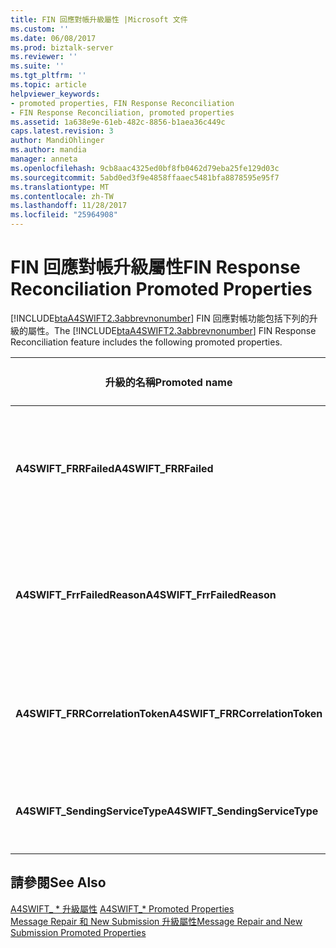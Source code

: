 ```yaml
---
title: FIN 回應對帳升級屬性 |Microsoft 文件
ms.custom: ''
ms.date: 06/08/2017
ms.prod: biztalk-server
ms.reviewer: ''
ms.suite: ''
ms.tgt_pltfrm: ''
ms.topic: article
helpviewer_keywords:
- promoted properties, FIN Response Reconciliation
- FIN Response Reconciliation, promoted properties
ms.assetid: 1a638e9e-61eb-482c-8856-b1aea36c449c
caps.latest.revision: 3
author: MandiOhlinger
ms.author: mandia
manager: anneta
ms.openlocfilehash: 9cb8aac4325ed0bf8fb0462d79eba25fe129d03c
ms.sourcegitcommit: 5abd0ed3f9e4858ffaaec5481bfa8878595e95f7
ms.translationtype: MT
ms.contentlocale: zh-TW
ms.lasthandoff: 11/28/2017
ms.locfileid: "25964908"
---
```

# <a name="fin-response-reconciliation-promoted-properties"></a><span data-ttu-id="19e76-102">FIN 回應對帳升級屬性</span><span class="sxs-lookup"><span data-stu-id="19e76-102">FIN Response Reconciliation Promoted Properties</span></span>
<span data-ttu-id="19e76-103">[!INCLUDE[btaA4SWIFT2.3abbrevnonumber](../../includes/btaa4swift2-3abbrevnonumber-md.md)] FIN 回應對帳功能包括下列的升級的屬性。</span><span class="sxs-lookup"><span data-stu-id="19e76-103">The [!INCLUDE[btaA4SWIFT2.3abbrevnonumber](../../includes/btaa4swift2-3abbrevnonumber-md.md)] FIN Response Reconciliation feature includes the following promoted properties.</span></span>  
  
|<span data-ttu-id="19e76-104">升級的名稱</span><span class="sxs-lookup"><span data-stu-id="19e76-104">Promoted name</span></span>|<span data-ttu-id="19e76-105">Description</span><span class="sxs-lookup"><span data-stu-id="19e76-105">Description</span></span>|<span data-ttu-id="19e76-106">資料類型</span><span class="sxs-lookup"><span data-stu-id="19e76-106">Data type</span></span>|<span data-ttu-id="19e76-107">數值範圍</span><span class="sxs-lookup"><span data-stu-id="19e76-107">Value range</span></span>|<span data-ttu-id="19e76-108">使用範例</span><span class="sxs-lookup"><span data-stu-id="19e76-108">Usage example</span></span>|  
|-------------------|-----------------|---------------|-----------------|-------------------|  
|<span data-ttu-id="19e76-109">**A4SWIFT_FRRFailed**</span><span class="sxs-lookup"><span data-stu-id="19e76-109">**A4SWIFT_FRRFailed**</span></span>|<span data-ttu-id="19e76-110">送出的主要訊息時，這個屬性會升級在負值的案例。</span><span class="sxs-lookup"><span data-stu-id="19e76-110">This property is promoted in a negative scenario when sending out the main message.</span></span>|<span data-ttu-id="19e76-111">布林</span><span class="sxs-lookup"><span data-stu-id="19e76-111">Boolean</span></span>|<span data-ttu-id="19e76-112">True</span><span class="sxs-lookup"><span data-stu-id="19e76-112">True</span></span><br /><br /> <span data-ttu-id="19e76-113">False</span><span class="sxs-lookup"><span data-stu-id="19e76-113">False</span></span>|<span data-ttu-id="19e76-114">用於篩選運算式中 FRR 傳送埠的失敗的訊息傳送到自訂處理常式。</span><span class="sxs-lookup"><span data-stu-id="19e76-114">Used in the filter expression of an FRR send port to send a failed message to a custom handler.</span></span>|  
|<span data-ttu-id="19e76-115">**A4SWIFT_FrrFailedReason**</span><span class="sxs-lookup"><span data-stu-id="19e76-115">**A4SWIFT_FrrFailedReason**</span></span>|<span data-ttu-id="19e76-116">表示原始訊息已尚未成功處理由 SAA/SWIFT。</span><span class="sxs-lookup"><span data-stu-id="19e76-116">Indicates that the original message was not successfully processed by SAA/SWIFT.</span></span>|<span data-ttu-id="19e76-117">字串</span><span class="sxs-lookup"><span data-stu-id="19e76-117">String</span></span>|<span data-ttu-id="19e76-118">-   \<NAKErrorCode\></span><span class="sxs-lookup"><span data-stu-id="19e76-118">-   \<NAKErrorCode\></span></span><br /><span data-ttu-id="19e76-119">-已逾時</span><span class="sxs-lookup"><span data-stu-id="19e76-119">-   TimedOut</span></span><br /><span data-ttu-id="19e76-120">-TransportError</span><span class="sxs-lookup"><span data-stu-id="19e76-120">-   TransportError</span></span><br /><span data-ttu-id="19e76-121">-Delayed_NAK</span><span class="sxs-lookup"><span data-stu-id="19e76-121">-   Delayed_NAK</span></span><br /><span data-ttu-id="19e76-122">-AbortReceived</span><span class="sxs-lookup"><span data-stu-id="19e76-122">-   AbortReceived</span></span>|<span data-ttu-id="19e76-123">用於篩選運算式中 FRR 傳送埠的失敗的訊息傳送到自訂處理常式。</span><span class="sxs-lookup"><span data-stu-id="19e76-123">Used in the filter expression of an FRR send port to send a failed message to a custom handler.</span></span>|  
|<span data-ttu-id="19e76-124">**A4SWIFT_FRRCorrelationToken**</span><span class="sxs-lookup"><span data-stu-id="19e76-124">**A4SWIFT_FRRCorrelationToken**</span></span>|<span data-ttu-id="19e76-125">指出輸出 MT 的唯一相互關聯 token*xxx*訊息。</span><span class="sxs-lookup"><span data-stu-id="19e76-125">Indicates the unique correlation token of the outbound MT*xxx* message.</span></span>|<span data-ttu-id="19e76-126">字串</span><span class="sxs-lookup"><span data-stu-id="19e76-126">String</span></span>|-|<span data-ttu-id="19e76-127">FRR 比較這個屬性，以**MQMD_CorrelID** FIN 回應的內容屬性。</span><span class="sxs-lookup"><span data-stu-id="19e76-127">FRR compares this property to the **MQMD_CorrelID** context property of the FIN response.</span></span>|  
|<span data-ttu-id="19e76-128">**A4SWIFT_SendingServiceType**</span><span class="sxs-lookup"><span data-stu-id="19e76-128">**A4SWIFT_SendingServiceType**</span></span>|<span data-ttu-id="19e76-129">指出 FRR 服務傳送訊息。</span><span class="sxs-lookup"><span data-stu-id="19e76-129">Indicates the FRR service that sends the message.</span></span>|<span data-ttu-id="19e76-130">字串</span><span class="sxs-lookup"><span data-stu-id="19e76-130">String</span></span>|<span data-ttu-id="19e76-131">A4SWIFT_FrrService</span><span class="sxs-lookup"><span data-stu-id="19e76-131">A4SWIFT_FrrService</span></span>|<span data-ttu-id="19e76-132">升級時**A4SWIFT_FRRFailed**設為 True。</span><span class="sxs-lookup"><span data-stu-id="19e76-132">Promoted when **A4SWIFT_FRRFailed** is set to True.</span></span>|  
  
## <a name="see-also"></a><span data-ttu-id="19e76-133">請參閱</span><span class="sxs-lookup"><span data-stu-id="19e76-133">See Also</span></span>  
 <span data-ttu-id="19e76-134">[A4SWIFT_ \* 升級屬性](../../adapters-and-accelerators/accelerator-swift/a4swift-promoted-properties.md) </span><span class="sxs-lookup"><span data-stu-id="19e76-134">[A4SWIFT_\* Promoted Properties](../../adapters-and-accelerators/accelerator-swift/a4swift-promoted-properties.md) </span></span>  
 [<span data-ttu-id="19e76-135">Message Repair 和 New Submission 升級屬性</span><span class="sxs-lookup"><span data-stu-id="19e76-135">Message Repair and New Submission Promoted Properties</span></span>](../../adapters-and-accelerators/accelerator-swift/message-repair-and-new-submission-promoted-properties.md)